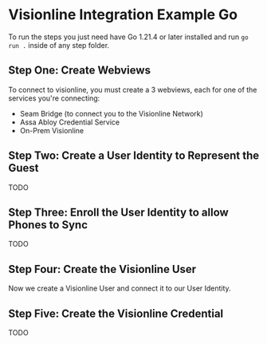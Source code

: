 # Visionline Integration Example Go

To run the steps you just need have Go 1.21.4 or later installed and run `go run .` inside of any step folder.

## Step One: Create Webviews

To connect to visionline, you must create a 3 webviews, each for one of the services you're connecting:
* Seam Bridge (to connect you to the Visionline Network)
* Assa Abloy Credential Service
* On-Prem Visionline

## Step Two: Create a User Identity to Represent the Guest

TODO

## Step Three: Enroll the User Identity to allow Phones to Sync

TODO

## Step Four: Create the Visionline User

Now we create a Visionline User and connect it to our User Identity.

## Step Five: Create the Visionline Credential

TODO
